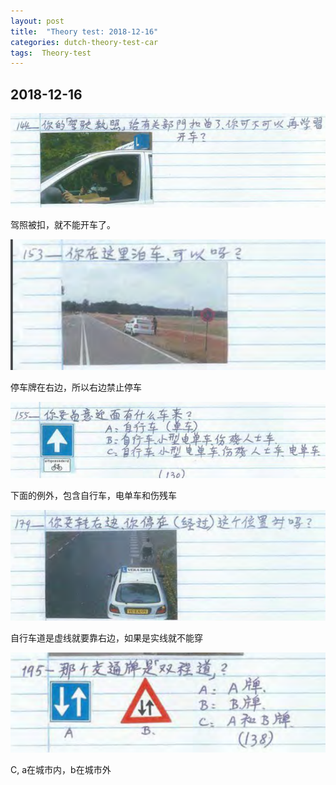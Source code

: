 ```yaml
---
layout: post
title:  "Theory test: 2018-12-16"
categories: dutch-theory-test-car
tags:  Theory-test 
---
```


## 2018-12-16

![](2018-12-16-19-57-32.png)

驾照被扣，就不能开车了。

![](2018-12-16-20-14-22.png)

停车牌在右边，所以右边禁止停车

![](2018-12-16-20-15-31.png)

下面的例外，包含自行车，电单车和伤残车

![](2018-12-16-20-36-21.png)

自行车道是虚线就要靠右边，如果是实线就不能穿

![](2018-12-16-21-07-57.png)

C, a在城市内，b在城市外


